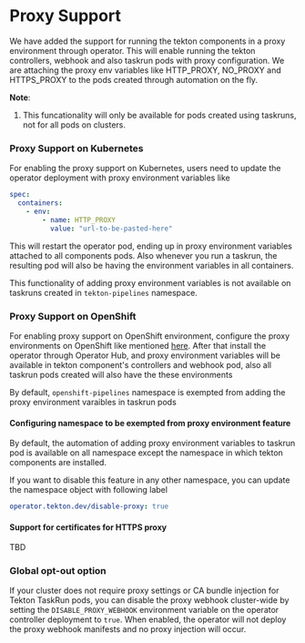 <!--
---
linkTitle: "Proxy"
weight: 10
---
-->
# Proxy Support

We have added the support for running the tekton components in a proxy environment through operator.
This will enable running the tekton controllers, webhook and also taskrun pods with proxy configuration.
We are attaching the proxy env variables like HTTP_PROXY, NO_PROXY and HTTPS_PROXY to the pods created
through automation on the fly.

**Note**:
1. This funcationality will only be available for pods created using taskruns, not for all pods on clusters.

### Proxy Support on Kubernetes

For enabling the proxy support on Kubernetes, users need to update the operator deployment with proxy environment 
variables like

```yaml
spec:
  containers:
    - env:
        - name: HTTP_PROXY
          value: "url-to-be-pasted-here"
```

This will restart the operator pod, ending up in proxy environment variables attached to all components pods. Also whenever you run
a taskrun, the resulting pod will also be having the environment variables in all containers.

This functionality of adding proxy environment variables is not available on taskruns created in `tekton-pipelines` namespace.

### Proxy Support on OpenShift

For enabling proxy support on OpenShift environment, configure the proxy environments on OpenShift like 
mentioned [here](https://docs.openshift.com/container-platform/4.7/networking/enable-cluster-wide-proxy.html). 
After that install the operator through Operator Hub, and proxy environment variables will be available in tekton
component's controllers and webhook pod, also all taskrun pods created will also have the these environments

By default, `openshift-pipelines` namespace is exempted from adding the proxy environment varaibles in taskrun pods

#### Configuring namespace to be exempted from proxy environment feature

By default, the automation of adding proxy environment variables to taskrun pod is available on
all namespace except the namespace in which tekton components are installed.

If you want to disable this feature in any other namespace, you can update the namespace
object with following label

```yaml
operator.tekton.dev/disable-proxy: true
```

#### Support for certificates for HTTPS proxy

TBD

### Global opt-out option
If your cluster does not require proxy settings or CA bundle injection for Tekton TaskRun pods, you can disable the proxy webhook cluster-wide by setting the `DISABLE_PROXY_WEBHOOK` environment variable on the operator controller deployment to `true`.
When enabled, the operator will not deploy the proxy webhook manifests and no proxy injection will occur.
